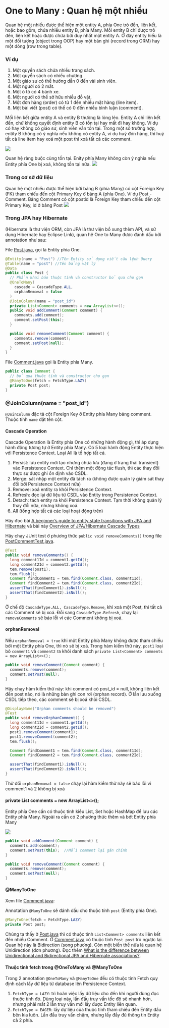 # One to Many : Quan hệ một nhiều
Quan hệ một nhiều được thể hiện một entity A, phía One trỏ đến, liên kết, hoặc bao gồm, chứa nhiều entity B, phía Many. Mỗi entity B chỉ được trỏ đến, liên kết hoặc được chứa bởi duy nhất một entity A. Ở đây entity hiểu là một đối tượng (object trong OOP) hay một bản ghi (record trong ORM) hay một dòng (row trong table).

### Ví dụ

1. Một quyển sách chứa nhiều trang sách.
2. Một quyển sách có nhiều chương.
3. Một giáo sư có thể hướng dẫn 0 đến vài sinh viên.
4. Một người có 2 mắt. 
5. Một ô tô có 4 bánh xe.
6. Một người có thể sở hữu nhiều đồ vật.
7. Một đơn hàng (order) có từ 1 đến nhiều mặt hàng (line item).
8. Một bài viết (post) có thể có 0 đến nhiều bình luận (comment).

Mối liên kết giữa entity A và entity B thường là lỏng lẻo. Entity A chỉ liên kết đến, chứ không quyết định entity B có tồn tại hay mất đi hay không. Ví dụ có hay không có giáo sư, sinh viên vẫn tồn tại. Trong một số trường hợp, entity B không có ý nghĩa nếu không có entity A, ví dụ huỷ đơn hàng, thì huỷ tất cả line item hay xoá một post thì xoá tất cả các comment.

![](images/ProfessorAdviseStudents.jpg)

Quan hệ ràng buộc cùng tồn tại. Enity phía Many không còn ý nghĩa nếu Entity phía One bị xoá, không tồn tại nữa.
![](images/OneToManyComposition.jpg)

### Trong cơ sở dữ liệu
Quan hệ một nhiều được thể hiện bởi bảng B (phía Many) có cột Foreign Key (FK) tham chiếu đến cột Primary Key ở bảng A (phía One).
Ví dụ Post - Comment. Bảng Comment có cột postid là Foreign Key tham chiếu đến cột Primary Key, id ở bảng Post
![](images/post_comment.jpg)


### Trong JPA hay Hibernate
(Hibernate là thư viện ORM, còn JPA là thư viện bổ xung thêm API, và sử dụng Hibernate hay Eclipse Link), quan hệ One to Many được đánh dấu bởi annotation như sau:

File [Post.java](01EntityMapping/demojpa/src/main/java/vn/techmaster/demojpa/model/blog/Post.java), gọi là Entity phía One.

```java
@Entity(name = "Post") //Tên Entity sử dụng viết câu lệnh Query
@Table(name = "post") //Tên bảng vật lý
@Data
public class Post { 
  // Phần khai báo thuộc tính và constructor bỏ qua cho gọn
  @OneToMany(
    cascade = CascadeType.ALL,
    orphanRemoval = false
  )
  @JoinColumn(name = "post_id")
  private List<Comment> comments = new ArrayList<>();
  public void addComment(Comment comment) {
    comments.add(comment);
    comment.setPost(this);
  }

  public void removeComment(Comment comment) {
    comments.remove(comment);
    comment.setPost(null);
  }
}
```

File [Comment.java](01EntityMapping/demojpa/src/main/java/vn/techmaster/demojpa/model/blog/Comment.java) gọi là Entity phía Many.
```java
public class Comment {
  // bỏ qua thuộc tính và constructor cho gọn
  @ManyToOne(fetch = FetchType.LAZY)
  private Post post;
}
```
### @JoinColumn(name = "post_id")
```@JoinColumn``` đặc tả cột Foreign Key ở Entity phía Many bảng comment. Thuộc tính ```name``` đặt tên cột.

#### Cascade Operation
Cascade Operation là Entity phía One có những hành động gì, thì áp dụng hành động tương tự ở Entity phía Many. Có 5 loại hành động Entity thực hiện với Persistence Context. Loại All là tổ hợp tất cả.

1. Persist: lưu entity mới tạo nhưng chưa lưu (đang ở trạng thái transient) vào Persistence Context. Chỉ thêm một động tác flush, thì các thay đổi thực sự được ghi ổn định vào CSDL. 
2. Merge: sát nhập một entity đã tách ra (không được quản lý giám sát thay đổi bởi Persistence Context nữa)
3. Remove: xoá entity ra khỏi Persistence Context.
4. Refresh: đọc lại dữ liệu từ CSDL vào Entity trong Persistence Context.
5. Detach: tách entity ra khỏi Persistence Context. Tạm thời không quản lý thay đổi nữa, nhưng không xoá.
6. All (tổng hợp tất cả các loại hoạt động trên)

Hãy đọc bài [A beginner’s guide to entity state transitions with JPA and Hibernate](https://vladmihalcea.com/a-beginners-guide-to-jpa-hibernate-entity-state-transitions/) và bài này [Overview of JPA/Hibernate Cascade Types](https://www.baeldung.com/jpa-cascade-types)

Hãy chạy JUnit test ở phương thức ```public void removeComments()``` trong file [PostCommentTest.java](01EntityMapping/demojpa/src/test/java/vn/techmaster/demojpa/PostCommentTest.java).
```java
@Test
public void removeComments() {
  long comment1Id = comment1.getId();
  long comment2Id = comment2.getId();
  tem.remove(post1);
  tem.flush();
  Comment findComment1 = tem.find(Comment.class, comment1Id);
  Comment findComment2 = tem.find(Comment.class, comment2Id);
  assertThat(findComment1).isNull();
  assertThat(findComment2).isNull();
}
```

Ở chế độ ```CascadeType.ALL, CascadeType.Remove```, khi xoá một Post, thì tất cả các Comment sẽ bị xoá. Đổi sang ```CascadeType.Refresh```, chạy lại ```removeComments``` sẽ báo lỗi vì các Comment không bị xoá.

#### orphanRemoval
Nếu ```orphanRemoval = true```  khi một Entity phía Many không được tham chiếu bởi một Entity phía One, thì nó sẽ bị xoá.
Trong hàm kiểm thử này, ```post1``` loại bỏ ```comment1``` và ```comment2``` ra khỏi danh sách ```private List<Comment> comments = new ArrayList<>();``` 

```java
public void removeComment(Comment comment) {
  comments.remove(comment);
  comment.setPost(null);
}
```
Hãy chạy hàm kiểm thử này: khi comment có post_id = null, không liên kết đến post nào, nó là những bản ghi con rơi (orphan record). Ở lần lưu xuống CSDL tiếp theo, các comment sẽ bị xoá khỏi CSDL.

```java
@DisplayName("Orphan comments should be removed")
@Test
public void removeOrphanComment() {
  long comment1Id = comment1.getId();
  long comment2Id = comment2.getId();
  post1.removeComment(comment1);
  post1.removeComment(comment2);
  tem.flush();

  Comment findComment1 = tem.find(Comment.class, comment1Id);
  Comment findComment2 = tem.find(Comment.class, comment2Id);

  assertThat(findComment1).isNull();
  assertThat(findComment2).isNull();
}
```

Thử đổi ```orphanRemoval = false``` chạy lại hàm kiểm thử này sẽ báo lỗi vì comment1 và 2 không bị xoá

#### private List<Comment> comments = new ArrayList<>();
Entity phía One cần có thuộc tính kiểu List, Set hoặc HashMap để lưu các Entity phía Many.
Ngoài ra cần có 2 phương thức thêm và bớt Entity phía Many

![](images/one_many.jpg)
```java
public void addComment(Comment comment) {
  comments.add(comment);
  comment.setPost(this);  //Mỗi comment lại gán chính 
}

public void removeComment(Comment comment) {
  comments.remove(comment);
  comment.setPost(null);
}
```

#### @ManyToOne
Xem file [Comment.java](01EntityMapping/demojpa/src/main/java/vn/techmaster/demojpa/model/blog/Comment.java):

Annotation ```@ManyToOne``` sẽ đánh dấu cho thuộc tính ```post``` (Entity phía One).
```java
@ManyToOne(fetch = FetchType.LAZY)
private Post post;
```

Chúng ta thấy ở [Post.java](01EntityMapping/demojpa/src/main/java/vn/techmaster/demojpa/model/blog/Post.java) thì có thuộc tính ```List<Comment> comments``` liên kết đến nhiều Comment. Ở [Comment.java](01EntityMapping/demojpa/src/main/java/vn/techmaster/demojpa/model/blog/Comment.java) có thuộc tính ```Post post``` trỏ ngược lại. Quan hệ này là Bidirection (song phương). Còn một biến thể nữa là quan hệ Unidirection (đơn phương). Đọc thêm [What is the difference between Unidirectional and Bidirectional JPA and Hibernate associations?](https://stackoverflow.com/questions/5360795/what-is-the-difference-between-unidirectional-and-bidirectional-jpa-and-hibernat).
#### Thuộc tính fetch trong @OneToMany và @ManyToOne
Trong 2 annotation ```@OneToMany``` và ```@ManyToOne``` đều có thuộc tính Fetch quy định cách lấy dữ liệu từ database lên Persistence Context.

1. ```FetchType = LAZY```: trì hoãn việc lấy dữ liệu cho đến khi người dùng đọc thuộc tính đó. Dùng loại này, lần đầu truy vấn tốc độ sẽ nhanh hơn, nhưng phải mất 2 lần truy vấn mới lấy được Entity liên quan.
2. ```FetchType = EAGER```: lấy dự liệu của thuộc tính tham chiếu đến Entity đầu bên kia luôn. Lần đầu truy vấn chậm, nhưng lấy đầy đủ thông tin Entity cả 2 phía.

